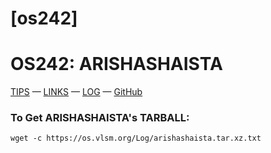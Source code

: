 # [os242]
# OS242: ARISHASHAISTA
[TIPS](https://cbkadal.github.io/os242/TIPS/) — [LINKS](https://cbkadal.github.io/os242/LINKS/) — [LOG](https://arishashaista.github.io/os242/TXT/mylog.txt) — [GitHub](https://github.com/arishashaista/os242/)


### To Get ARISHASHAISTA's TARBALL:
```
wget -c https://os.vlsm.org/Log/arishashaista.tar.xz.txt

```




